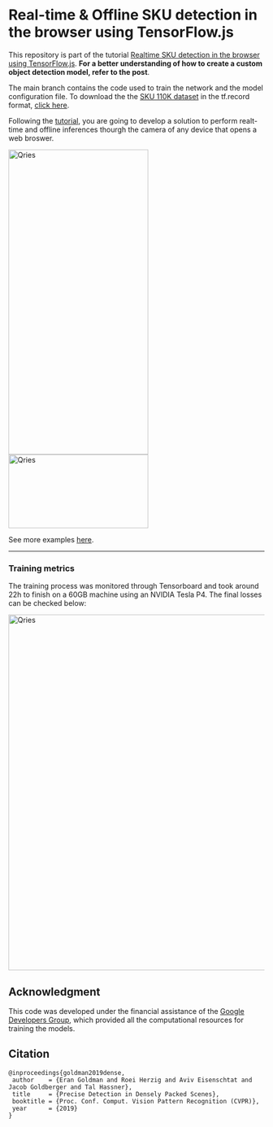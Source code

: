 # Real-time & Offline SKU detection in the browser using TensorFlow.js

This repository is part of the tutorial  [Realtime SKU detection in the browser using TensorFlow.js](https://blog.tensorflow.org/2022/05/real-time-sku-detection-in-browser.html?m=1).  **For a better understanding of how to create a custom object detection model, refer to the post**.


The main branch contains the code used to train the network and the model configuration file. To download the the [SKU 110K dataset](https://github.com/eg4000/SKU110K_CVPR19) in the tf.record format, [click here](https://mega.nz/file/xnBWwBbK#h38Etgjt59z-gdGnK0Gbt3P4D_iM5_PdiWlBLbHiLrc).

Following the [tutorial](test.com),  you are going to develop a solution to perform realt-time and offline inferences thourgh the camera of any device that opens a web broswer.

<body> 
<img  alt="Qries"
src="https://github.com/hugozanini/realtime-sku-detection/blob/main/git-media/demo.gif?raw=true"  width="275" height="600">
</body



<body> <a  href="https://codesandbox.io/s/sku-detection-mobilenet-wtvbj?file=/src/index.js">
<img  alt="Qries"
src="https://raw.githubusercontent.com/hugozanini/realtime-sku-detection/main/git-media/sandbox.png"  width="275" height="145">
</a>
</body
<br>

 
 See more examples [here](https://www.youtube.com/watch?v=Hk26F6etrpY&ab_channel=HugoZanini).
 
---
### Training metrics

The training process was monitored through Tensorboard and took around 22h to finish on a 60GB machine using an NVIDIA Tesla P4. The final losses can be checked below:


<body> <a  href="https://codesandbox.io/s/sku-detection-mobilenet-wtvbj?file=/src/index.js">
<img  alt="Qries"
src="https://raw.githubusercontent.com/hugozanini/realtime-sku-detection/main/git-media/total_loss.png"  width="700">
</a>
</body
<br>




## Acknowledgment

This code was developed under the financial assistance of the [Google Developers Group](https://developers.google.com/community/gdg),  which provided all the computational resources for training the models.



## Citation

```
@inproceedings{goldman2019dense,
 author    = {Eran Goldman and Roei Herzig and Aviv Eisenschtat and Jacob Goldberger and Tal Hassner},
 title     = {Precise Detection in Densely Packed Scenes},
 booktitle = {Proc. Conf. Comput. Vision Pattern Recognition (CVPR)},
 year      = {2019}
}
```
